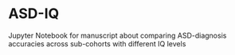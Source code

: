 # ASD-IQ
Jupyter Notebook for manuscript about comparing ASD-diagnosis accuracies across sub-cohorts with different IQ levels

